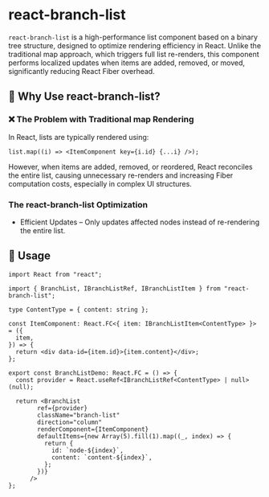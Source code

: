 # react-branch-list

`react-branch-list` is a high-performance list component based on a binary tree structure, designed to optimize rendering efficiency in React. Unlike the traditional map approach, which triggers full list re-renders, this component performs localized updates when items are added, removed, or moved, significantly reducing React Fiber overhead.

## 🎯 Why Use react-branch-list?
### ❌ The Problem with Traditional map Rendering
In React, lists are typically rendered using:

```tsx
list.map((i) => <ItemComponent key={i.id} {...i} />);
```

However, when items are added, removed, or reordered, React reconciles the entire list, causing unnecessary re-renders and increasing Fiber computation costs, especially in complex UI structures.

### The react-branch-list Optimization

- Efficient Updates – Only updates affected nodes instead of re-rendering the entire list.

## 📖 Usage

```tsx
import React from "react";

import { BranchList, IBranchListRef, IBranchListItem } from "react-branch-list";

type ContentType = { content: string };

const ItemComponent: React.FC<{ item: IBranchListItem<ContentType> }> = ({
  item,
}) => {
  return <div data-id={item.id}>{item.content}</div>;
};

export const BranchListDemo: React.FC = () => {
  const provider = React.useRef<IBranchListRef<ContentType> | null>(null);

  return <BranchList
        ref={provider}
        className="branch-list"
        direction="column"
        renderComponent={ItemComponent}
        defaultItems={new Array(5).fill(1).map((_, index) => {
          return {
            id: `node-${index}`,
            content: `content-${index}`,
          };
        })}
      />
};

```